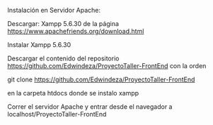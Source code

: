 Instalación en Servidor Apache:

Descargar: Xampp 5.6.30 de la página https://www.apachefriends.org/download.html

Instalar Xampp 5.6.30

Descargar el contenido del repositorio https://github.com/Edwindeza/ProyectoTaller-FrontEnd con la orden

git clone https://github.com/Edwindeza/ProyectoTaller-FrontEnd

en la carpeta htdocs donde se instalo xampp

Correr el servidor Apache y entrar desde el navegador a localhost/ProyectoTaller-FrontEnd




